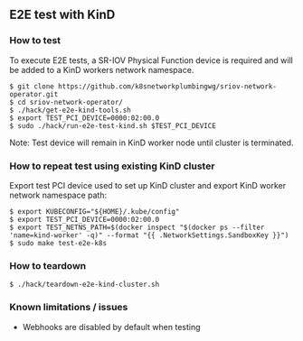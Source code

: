 ## E2E test with KinD
### How to test
To execute E2E tests, a SR-IOV Physical Function device is required and will be added to a KinD workers network namespace.
```
$ git clone https://github.com/k8snetworkplumbingwg/sriov-network-operator.git
$ cd sriov-network-operator/
$ ./hack/get-e2e-kind-tools.sh
$ export TEST_PCI_DEVICE=0000:02:00.0
$ sudo ./hack/run-e2e-test-kind.sh $TEST_PCI_DEVICE
```
Note: Test device will remain in KinD worker node until cluster is terminated.

### How to repeat test using existing KinD cluster
Export test PCI device used to set up KinD cluster and export KinD worker network namespace path:
```
$ export KUBECONFIG="${HOME}/.kube/config"
$ export TEST_PCI_DEVICE=0000:02:00.0
$ export TEST_NETNS_PATH=$(docker inspect "$(docker ps --filter 'name=kind-worker' -q)" --format "{{ .NetworkSettings.SandboxKey }}")
$ sudo make test-e2e-k8s
```

### How to teardown

```
$ ./hack/teardown-e2e-kind-cluster.sh
```

### Known limitations / issues
* Webhooks are disabled by default when testing
